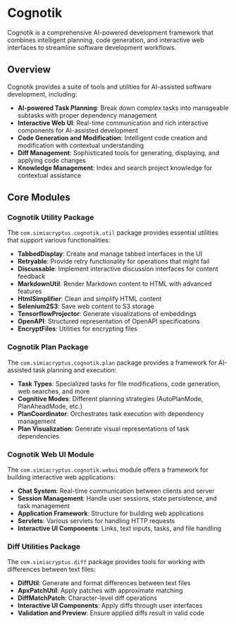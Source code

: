 # Cognotik

Cognotik is a comprehensive AI-powered development framework that combines intelligent planning, code generation, and
interactive web interfaces to streamline software development workflows.

## Overview

Cognotik provides a suite of tools and utilities for AI-assisted software development, including:

- **AI-powered Task Planning**: Break down complex tasks into manageable subtasks with proper dependency management
- **Interactive Web UI**: Real-time communication and rich interactive components for AI-assisted development
- **Code Generation and Modification**: Intelligent code creation and modification with contextual understanding
- **Diff Management**: Sophisticated tools for generating, displaying, and applying code changes
- **Knowledge Management**: Index and search project knowledge for contextual assistance

## Core Modules

### Cognotik Utility Package

The `com.simiacryptus.cognotik.util` package provides essential utilities that support various functionalities:

- **TabbedDisplay**: Create and manage tabbed interfaces in the UI
- **Retryable**: Provide retry functionality for operations that might fail
- **Discussable**: Implement interactive discussion interfaces for content feedback
- **MarkdownUtil**: Render Markdown content to HTML with advanced features
- **HtmlSimplifier**: Clean and simplify HTML content
- **Selenium2S3**: Save web content to S3 storage
- **TensorflowProjector**: Generate visualizations of embeddings
- **OpenAPI**: Structured representation of OpenAPI specifications
- **EncryptFiles**: Utilities for encrypting files

### Cognotik Plan Package

The `com.simiacryptus.cognotik.plan` package provides a framework for AI-assisted task planning and execution:

- **Task Types**: Specialized tasks for file modifications, code generation, web searches, and more
- **Cognitive Modes**: Different planning strategies (AutoPlanMode, PlanAheadMode, etc.)
- **PlanCoordinator**: Orchestrates task execution with dependency management
- **Plan Visualization**: Generate visual representations of task dependencies

### Cognotik Web UI Module

The `com.simiacryptus.cognotik.webui` module offers a framework for building interactive web applications:

- **Chat System**: Real-time communication between clients and server
- **Session Management**: Handle user sessions, state persistence, and task management
- **Application Framework**: Structure for building web applications
- **Servlets**: Various servlets for handling HTTP requests
- **Interactive UI Components**: Links, text inputs, tasks, and file handling

### Diff Utilities Package

The `com.simiacryptus.diff` package provides tools for working with differences between text files:

- **DiffUtil**: Generate and format differences between text files
- **ApxPatchUtil**: Apply patches with approximate matching
- **DiffMatchPatch**: Character-level diff operations
- **Interactive UI Components**: Apply diffs through user interfaces
- **Validation and Preview**: Ensure applied diffs result in valid code

